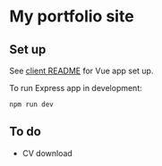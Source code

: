 # My portfolio site
## Set up
See [client README](../blob/master/client/../../../portfolio/client/README.md) for Vue app set up.

To run Express app in development:
```
npm run dev
```

## To do
- CV download
